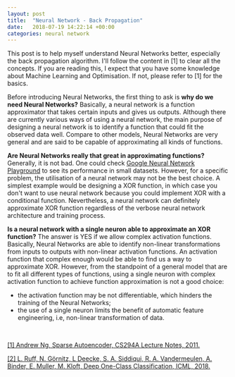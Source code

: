 ```yaml
---
layout: post
title:  "Neural Network - Back Propagation"
date:   2018-07-19 14:22:14 +00:00
categories: neural network
---
```

This post is to help myself understand Neural Networks better, especially the back propagation algorithm. I'll follow the content in [1] to clear all the concepts. If you are reading this, I expect that you have some knowledge about Machine Learning and Optimisation. If not, please refer to [1] for the basics.

Before introducing Neural Networks, the first thing to ask is **why do we need Neural Networks?** Basically, a neural network is a function approximator that takes certain inputs and gives us outputs. Although there are currently various ways of using a neural network, the main purpose of designing a neural network is to identify a function that could fit the observed data well. Compare to other models, Neural Networks are very general and are said to be capable of approximating all kinds of functions.

**Are Neural Networks really that great in approximating functions?** Generally, it is not bad. One could check [Google Neural Network Playground][playground] to see its performance in small datasets. However, for a specific problem, the utilisation of a neural network may not be the best choice. A simplest example would be designing a XOR function, in which case you don't want to use neural network because you could implement XOR with a conditional function. Nevertheless, a neural network can definitely approximate XOR function regardless of the verbose neural network architecture and training process.

**Is a neural network with a single neuron able to approximate an XOR function?** The answer is YES if we allow complex activation functions. Basically, Neural Networks are able to identify non-linear transformations from inputs to outputs with non-linear activation functions. An activation function that complex enough would be able to find us a way to approximate XOR. However, from the standpoint of a general model that are to fit all different types of functions, using a single neuron with complex activation function to achieve function approximation is not a good choice:
* the activation function may be not differentiable, which hinders the training of the Neural Networks;
* the use of a single neuron limits the benefit of automatic feature engineering, i.e, non-linear transformation of data.



<br>

[[1] Andrew Ng, Sparse Autoencoder, CS294A Lecture Notes, 2011.][c1]

[[2] L. Ruff, N. Görnitz, L Deecke, S. A. Siddiqui, R. A. Vandermeulen, A. Binder, E. Muller, M. Kloft, Deep One-Class Classification, ICML, 2018.][c2]

[c1]: https://web.stanford.edu/class/cs294a/sparseAutoencoder_2011new.pdf
[c2]: http://ml.informatik.uni-kl.de/publications/2018/deep-svdd.pdf
[playground]: https://playground.tensorflow.org/